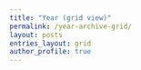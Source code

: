 ```yaml
---
title: "Year (grid view)"
permalink: /year-archive-grid/
layout: posts
entries_layout: grid
author_profile: true
---
```

